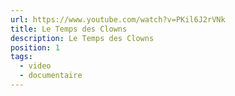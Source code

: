 ```yaml
---
url: https://www.youtube.com/watch?v=PKil6J2rVNk
title: Le Temps des Clowns
description: Le Temps des Clowns
position: 1
tags:
  - video
  - documentaire
---
```

